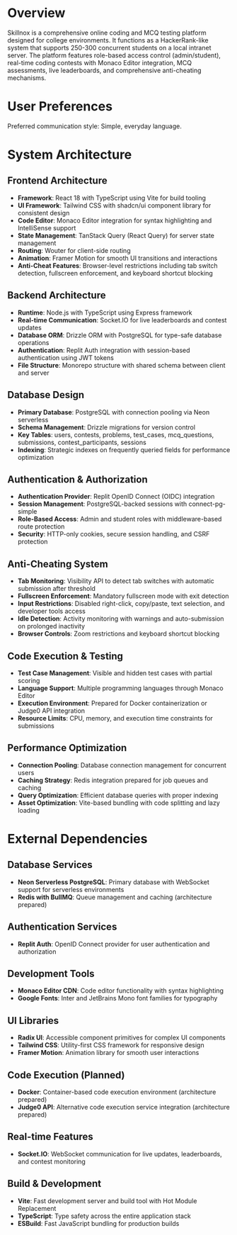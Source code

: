# Overview

Skillnox is a comprehensive online coding and MCQ testing platform designed for college environments. It functions as a HackerRank-like system that supports 250-300 concurrent students on a local intranet server. The platform features role-based access control (admin/student), real-time coding contests with Monaco Editor integration, MCQ assessments, live leaderboards, and comprehensive anti-cheating mechanisms.

# User Preferences

Preferred communication style: Simple, everyday language.

# System Architecture

## Frontend Architecture
- **Framework**: React 18 with TypeScript using Vite for build tooling
- **UI Framework**: Tailwind CSS with shadcn/ui component library for consistent design
- **Code Editor**: Monaco Editor integration for syntax highlighting and IntelliSense support
- **State Management**: TanStack Query (React Query) for server state management
- **Routing**: Wouter for client-side routing
- **Animation**: Framer Motion for smooth UI transitions and interactions
- **Anti-Cheat Features**: Browser-level restrictions including tab switch detection, fullscreen enforcement, and keyboard shortcut blocking

## Backend Architecture
- **Runtime**: Node.js with TypeScript using Express framework
- **Real-time Communication**: Socket.IO for live leaderboards and contest updates
- **Database ORM**: Drizzle ORM with PostgreSQL for type-safe database operations
- **Authentication**: Replit Auth integration with session-based authentication using JWT tokens
- **File Structure**: Monorepo structure with shared schema between client and server

## Database Design
- **Primary Database**: PostgreSQL with connection pooling via Neon serverless
- **Schema Management**: Drizzle migrations for version control
- **Key Tables**: users, contests, problems, test_cases, mcq_questions, submissions, contest_participants, sessions
- **Indexing**: Strategic indexes on frequently queried fields for performance optimization

## Authentication & Authorization
- **Authentication Provider**: Replit OpenID Connect (OIDC) integration
- **Session Management**: PostgreSQL-backed sessions with connect-pg-simple
- **Role-Based Access**: Admin and student roles with middleware-based route protection
- **Security**: HTTP-only cookies, secure session handling, and CSRF protection

## Anti-Cheating System
- **Tab Monitoring**: Visibility API to detect tab switches with automatic submission after threshold
- **Fullscreen Enforcement**: Mandatory fullscreen mode with exit detection
- **Input Restrictions**: Disabled right-click, copy/paste, text selection, and developer tools access
- **Idle Detection**: Activity monitoring with warnings and auto-submission on prolonged inactivity
- **Browser Controls**: Zoom restrictions and keyboard shortcut blocking

## Code Execution & Testing
- **Test Case Management**: Visible and hidden test cases with partial scoring
- **Language Support**: Multiple programming languages through Monaco Editor
- **Execution Environment**: Prepared for Docker containerization or Judge0 API integration
- **Resource Limits**: CPU, memory, and execution time constraints for submissions

## Performance Optimization
- **Connection Pooling**: Database connection management for concurrent users
- **Caching Strategy**: Redis integration prepared for job queues and caching
- **Query Optimization**: Efficient database queries with proper indexing
- **Asset Optimization**: Vite-based bundling with code splitting and lazy loading

# External Dependencies

## Database Services
- **Neon Serverless PostgreSQL**: Primary database with WebSocket support for serverless environments
- **Redis with BullMQ**: Queue management and caching (architecture prepared)

## Authentication Services
- **Replit Auth**: OpenID Connect provider for user authentication and authorization

## Development Tools
- **Monaco Editor CDN**: Code editor functionality with syntax highlighting
- **Google Fonts**: Inter and JetBrains Mono font families for typography

## UI Libraries
- **Radix UI**: Accessible component primitives for complex UI components
- **Tailwind CSS**: Utility-first CSS framework for responsive design
- **Framer Motion**: Animation library for smooth user interactions

## Code Execution (Planned)
- **Docker**: Container-based code execution environment (architecture prepared)
- **Judge0 API**: Alternative code execution service integration (architecture prepared)

## Real-time Features
- **Socket.IO**: WebSocket communication for live updates, leaderboards, and contest monitoring

## Build & Development
- **Vite**: Fast development server and build tool with Hot Module Replacement
- **TypeScript**: Type safety across the entire application stack
- **ESBuild**: Fast JavaScript bundling for production builds